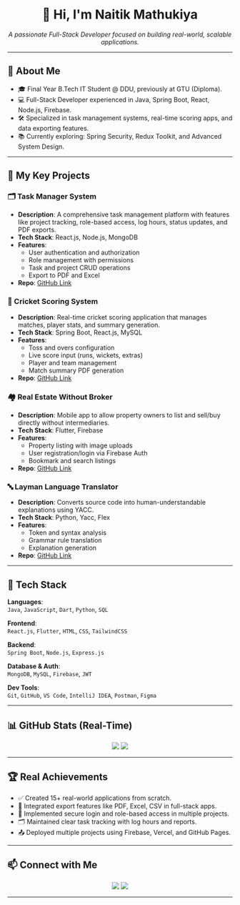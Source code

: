 
<h1 align="center">👋 Hi, I'm Naitik Mathukiya</h1>
<p align="center"><i>A passionate Full-Stack Developer focused on building real-world, scalable applications.</i></p>

---

## 🚀 About Me

- 🎓 Final Year B.Tech IT Student @ DDU, previously at GTU (Diploma).
- 💻 Full-Stack Developer experienced in Java, Spring Boot, React, Node.js, Firebase.
- 🛠️ Specialized in task management systems, real-time scoring apps, and data exporting features.
- 📚 Currently exploring: Spring Security, Redux Toolkit, and Advanced System Design.

---

## 💼 My Key Projects

### 🗂️ Task Manager System
- **Description**: A comprehensive task management platform with features like project tracking, role-based access, log hours, status updates, and PDF exports.
- **Tech Stack**: React.js, Node.js, MongoDB
- **Features**:
  - User authentication and authorization
  - Role management with permissions
  - Task and project CRUD operations
  - Export to PDF and Excel
- **Repo**: [GitHub Link](#)

### 🏏 Cricket Scoring System
- **Description**: Real-time cricket scoring application that manages matches, player stats, and summary generation.
- **Tech Stack**: Spring Boot, React.js, MySQL
- **Features**:
  - Toss and overs configuration
  - Live score input (runs, wickets, extras)
  - Player and team management
  - Match summary PDF generation
- **Repo**: [GitHub Link](#)

### 🏘️ Real Estate Without Broker
- **Description**: Mobile app to allow property owners to list and sell/buy directly without intermediaries.
- **Tech Stack**: Flutter, Firebase
- **Features**:
  - Property listing with image uploads
  - User registration/login via Firebase Auth
  - Bookmark and search listings
- **Repo**: [GitHub Link](#)

### 🔤 Layman Language Translator
- **Description**: Converts source code into human-understandable explanations using YACC.
- **Tech Stack**: Python, Yacc, Flex
- **Features**:
  - Token and syntax analysis
  - Grammar rule translation
  - Explanation generation
- **Repo**: [GitHub Link](#)

---

## 🧰 Tech Stack

**Languages**:  
`Java`, `JavaScript`, `Dart`, `Python`, `SQL`

**Frontend**:  
`React.js`, `Flutter`, `HTML`, `CSS`, `TailwindCSS`

**Backend**:  
`Spring Boot`, `Node.js`, `Express.js`

**Database & Auth**:  
`MongoDB`, `MySQL`, `Firebase`, `JWT`

**Dev Tools**:  
`Git`, `GitHub`, `VS Code`, `IntelliJ IDEA`, `Postman`, `Figma`

---

## 📊 GitHub Stats (Real-Time)

<p align="center">
  <img src="https://github-readme-stats.vercel.app/api?username=naitikmathukiya&show_icons=true&theme=default" />
  <img src="https://github-readme-stats.vercel.app/api/top-langs/?username=naitikmathukiya&layout=compact&theme=default" />
</p>

---

## 🏆 Real Achievements

- ✅ Created 15+ real-world applications from scratch.
- 🧾 Integrated export features like PDF, Excel, CSV in full-stack apps.
- 🔐 Implemented secure login and role-based access in multiple projects.
- 🗂️ Maintained clear task tracking with log hours and reports.
- 📤 Deployed multiple projects using Firebase, Vercel, and GitHub Pages.

---

## 📫 Connect with Me

<p align="center">
  <a href="mailto:naitik.mathukiya@gmail.com"><img src="https://img.shields.io/badge/Gmail-D14836?style=flat&logo=gmail&logoColor=white"/></a>
  <a href="https://linkedin.com/in/naitik-mathukiya"><img src="https://img.shields.io/badge/LinkedIn-0077B5?style=flat&logo=linkedin&logoColor=white"/></a>
</p>

---
